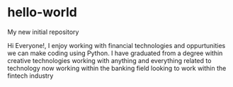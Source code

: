 # hello-world
My new initial repository

Hi Everyone!, I enjoy working with financial technologies and oppurtunities we can make coding using Python.
I have graduated from a degree within creative technologies working with anything and everything related 
to technology now working within the banking field looking to work within the fintech industry
